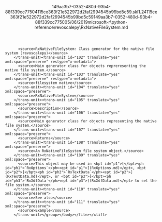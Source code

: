 <?xml version="1.0"?><xliff version="1.2" xmlns="urn:oasis:names:tc:xliff:document:1.2" xmlns:xsi="http://www.w3.org/2001/XMLSchema-instance" xsi:schemaLocation="urn:oasis:names:tc:xliff:document:1.2 xliff-core-1.2-transitional.xsd"><file datatype="xml" original="RxNativeFileSystem.md" source-language="en-US" target-language="en-US"><header><tool tool-id="mdxliff" tool-name="mdxliff" tool-version="1.0-1931010" tool-company="Microsoft" /><xliffext:skl_file_name xmlns:xliffext="urn:microsoft:content:schema:xliffextensions">149aa3b7-0352-480d-93b4-88f339cc77504115ce363f21e522972d2faf2994545b99bd5c59.skl</xliffext:skl_file_name><xliffext:version xmlns:xliffext="urn:microsoft:content:schema:xliffextensions">1.2</xliffext:version><xliffext:ms.openlocfilehash xmlns:xliffext="urn:microsoft:content:schema:xliffextensions">4115ce363f21e522972d2faf2994545b99bd5c59</xliffext:ms.openlocfilehash><xliffext:ms.sourcegitcommit xmlns:xliffext="urn:microsoft:content:schema:xliffextensions">149aa3b7-0352-480d-93b4-88f339cc7750</xliffext:ms.sourcegitcommit><xliffext:ms.lasthandoff xmlns:xliffext="urn:microsoft:content:schema:xliffextensions">05/06/2019</xliffext:ms.lasthandoff><xliffext:ms.openlocfilepath xmlns:xliffext="urn:microsoft:content:schema:xliffextensions">microsoft-r\python-reference\revoscalepy\RxNativeFileSystem.md</xliffext:ms.openlocfilepath></header><body><group id="content" extype="content"><trans-unit id="101" translate="yes" xml:space="preserve" restype="x-metadata">
          <source>RxNativeFileSystem: Class generator for the native file system (revoscalepy)</source>
        </trans-unit><trans-unit id="102" translate="yes" xml:space="preserve" restype="x-metadata">
          <source>Main generator class for objects repreresenting the native file system.</source>
        </trans-unit><trans-unit id="103" translate="yes" xml:space="preserve" restype="x-metadata">
          <source>filesystem native</source>
        </trans-unit><trans-unit id="104" translate="yes" xml:space="preserve">
          <source>RxNativeFileSystem</source>
        </trans-unit><trans-unit id="105" translate="yes" xml:space="preserve">
          <source>Description</source>
        </trans-unit><trans-unit id="106" translate="yes" xml:space="preserve">
          <source>Main generator class for objects representing the native file system.</source>
        </trans-unit><trans-unit id="107" translate="yes" xml:space="preserve">
          <source>Returns</source>
        </trans-unit><trans-unit id="108" translate="yes" xml:space="preserve">
          <source>An RxNativeFileSystem file system object.</source>
        </trans-unit><trans-unit id="109" translate="yes" xml:space="preserve">
          <source>This object may be used in <bpt id="p1">[</bpt><ph id="ph1">`RxOptions`</ph><ept id="p1">](RxOptions.md)</ept>, <bpt id="p2">[</bpt><ph id="ph2">`RxTextData`</ph><ept id="p2">](RxTextData.md)</ept>, or <bpt id="p3">[</bpt><ph id="ph3">`RxXdfData`</ph><ept id="p3">](RxXdfData.md)</ept> to set the file system.</source>
        </trans-unit><trans-unit id="110" translate="yes" xml:space="preserve">
          <source>See also</source>
        </trans-unit><trans-unit id="111" translate="yes" xml:space="preserve">
          <source>Example</source>
        </trans-unit></group></body></file></xliff>